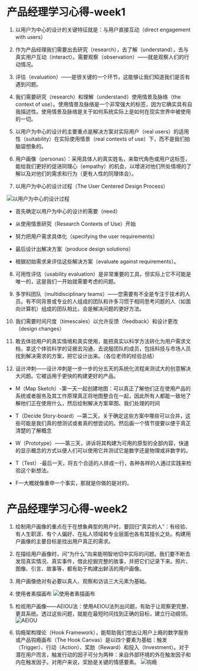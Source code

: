 # 产品经理学习心得-week1
1. 以用户为中心的设计的关键特征就是：与用户直接互动（direct engagement with users）

2. 作为产品经理我们需要出去研究（research），去了解（understand），去与真实用户互动（interact）。需要观察（observation）——就是观察人们的行动情况。

3. 评估（evaluation）——是很关键的一个环节，这能够让我们知道我们是否有遇到问题。

4. 我们需要研究（research）和理解（understand）使用情景及脉络（the context of use）。使用情景及脉络是一个非常强大的标签，因为它确实具有自我描述性。使用情景及脉络是关于如何系统实际上是如何在现实世界中被使用的一切。

5. 以用户为中心的设计的主要重点是解决方案对实际用户（real users）的适用性（suitability）在实际使用情景（real contexts of use）下，而不是我们拍脑袋想象的。

6. 用户画像（personas）：采用具体人的真实姓名，来取代角色或用户这标签，能给我们更好的促进同理心（empathy）的机会，以增进对他们所处情境的了解以及对他们的需求和行为（更有人性的同理体会）。

7. 以用户为中心的设计过程（The User Centered Design Process）

![以用户为中心的设计过程](https://github.com/DLIERBA/product-manager/raw/master/images/%E4%BB%A5%E7%94%A8%E6%88%B7%E4%B8%BA%E4%B8%AD%E5%BF%83%E7%9A%84%E8%AE%BE%E8%AE%A1%E8%BF%87%E7%A8%8B.png)

+ 首先确定以用户为中心的设计的需要（need）

+ 从使用情景研究（Research Contexts of Use）开始

+ 努力把用户需求具体化（specifying the user requirements）

+ 最后设计出解决方案（produce design solutions）

+ 根据初始需求来评估这些解决方案（evaluate against requirements）。


8. 可用性评估（usability evaluation）是非常重要的工具，但实际上它不可能是唯一的，这是我们一开始就需要考虑的问题。

9. 多学科团队（multidisciplinary teams）——您需要有不全是专注于技术的人员。有不同背景或专业的人组成的团队和许多习惯于相同思考问题的人（如面向计算机）组成的团队相比，会是解决问题的更好方法。

10. 我们需要时间尺度（timescales）以允许反馈（feedback）和设计更改（design changes）

11. 敢去体验用户的真实情境和真实使用，能把真实以科学方法转化为用户需求文档，拿这个体验科学的证据去沟通，去说服团队的成员，包括科技与市场人员找到解决需求的方案，把它设计出来。（各位老师的经验总结）

12. 设计冲刺——设计冲刺是一步一步的分五天的系统化流程来测试大的创意解决大问题。它被运用于更快的构建更好的产品。
+ M（Map Sketch）-第一天一起创建地图：可以真正了解他们正在使用产品的系统或者服务及其工作原理真正将地图整合在一起，因此所有人都能一致地了解他们正在使用什么，然后绘制解决方案草图、我们处理的时间

+ T（Decide Story-board）—第二天，关于确定这些方案中哪些可以合并，这些可能是我们真的想测试或者真的想尝试的。然后画一个情节提要以便于真正清楚的了解概念

+ W（Prototype）——第三天，讲诉将其构建为可用的原型的全部内容，快速的显示概念的方式以便人们可以使用它并测试它是数字还是物理或非数字的。

+ T（Test）-最后一天，将五个合适的人排成一行，各种各样的人通过实践来检验这个新想法。

+ F—大概就像重申一个事实，那就是你做的是对的。




# 产品经理学习心得-week2

1. 绘制用户画像的重点在于在想象典型的用户时，要回归“真实的人”：有经验、有人生职涯、有个人偏好、在私人领域和专业层面也各有其擅长之处。构建用户画像的主要目标是找出用户真正的需求。

2. 在描绘用户画像时，问“为什么”向来能明智地切中实际的问题。我们要不断去发现真实情况、真实事件，借此挖掘完整的故事，并把它们记录下来。照片、图像、引言、故事等，都有助于构建出鲜活的用户画像。

3. 用户画像绝对有必要以真人、观察和访谈三大元素为基础。

4. 使用者素描画布
![使用者素描画布](https://github.com/DLIERBA/product-manager/raw/master/images/%E4%BD%BF%E7%94%A8%E8%80%85%E7%B4%A0%E6%8F%8F%E7%94%BB%E5%B8%83.png)

5. 检视用户画像——AEIOU法：使用AEIOU法列出问题，有助于让观察更完整、更具系统。透过这些问题，就能在最短时间找到正确的目标，建立行动纲领。
![AEIOU](https://github.com/DLIERBA/product-manager/raw/master/images/AEIOU.png)

6. 钩瘾架构理论（Hook Framework），能帮助我们想出让用户上瘾的数字服务或产品钩瘾画布（The Hook Canvas）是以四个要素为基础：触发（Trigger）、行动（Action）、奖励（Reward）和投入（Investment）。对于潜在用户而言，触发行动的因子可分为两种：来自外部环境的外在触发因子和内在触发因子。对用户来说，奖励是关键的情感要素。
![钩瘾](https://github.com/DLIERBA/product-manager/raw/master/images/%E9%92%A9%E7%98%BE%E7%94%BB%E5%B8%83.png)
